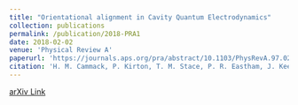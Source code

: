 ```yaml
---
title: "Orientational alignment in Cavity Quantum Electrodynamics"
collection: publications
permalink: /publication/2018-PRA1
date: 2018-02-02
venue: 'Physical Review A'
paperurl: 'https://journals.aps.org/pra/abstract/10.1103/PhysRevA.97.022103'
citation: 'H. M. Cammack, P. Kirton, T. M. Stace, P. R. Eastham, J. Keeling, and B. W. Lovett  <i>Phys. Rev. A</i> 97, 022103 (2018)'
---
```

[arXiv Link](https://arxiv.org/abs/1609.04965)

